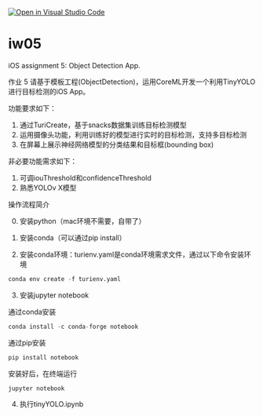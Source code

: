 [![Open in Visual Studio Code](https://classroom.github.com/assets/open-in-vscode-f059dc9a6f8d3a56e377f745f24479a46679e63a5d9fe6f495e02850cd0d8118.svg)](https://classroom.github.com/online_ide?assignment_repo_id=6573181&assignment_repo_type=AssignmentRepo)
# iw05
iOS assignment 5: Object Detection App.

作业 5 
  请基于模板工程(ObjectDetection)，运用CoreML开发一个利用TinyYOLO进行目标检测的iOS App。

功能要求如下：

1. 通过TuriCreate，基于snacks数据集训练目标检测模型
2. 运用摄像头功能，利用训练好的模型进行实时的目标检测，支持多目标检测
3. 在屏幕上展示神经网络模型的分类结果和目标框(bounding box)

非必要功能需求如下：

1. 可调iouThreshold和confidenceThreshold
2. 熟悉YOLOv X模型

操作流程简介

0. 安装python（mac环境不需要，自带了）

1. 安装conda（可以通过pip install）

2. 安装conda环境：turienv.yaml是conda环境需求文件，通过以下命令安装环境
```python
conda env create -f turienv.yaml
```
3. 安装jupyter notebook

  通过conda安装
  ```python
  conda install -c conda-forge notebook
  ```
  通过pip安装
  ```python
  pip install notebook
  ```
  安装好后，在终端运行
  ```terminal
  jupyter notebook
  ```

4. 执行tinyYOLO.ipynb
